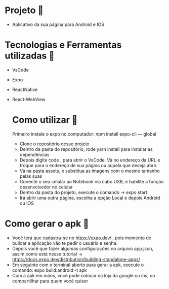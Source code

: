 # Projeto :rocket:
- Aplicativo da sua página para Android e IOS

# Tecnologias e Ferramentas utilizadas :robot:
- VsCode
- Expo
- ReactNative
- React-WebView
  
  # Como utilizar :runner:
  Primeiro instale o expo no computador: npm install expo-cli — global

  - Clone o repositório desse projeto
  - Dentro da pasta do repositório, rode yarn install para instalar as dependências
  - Depois digite code . para abrir o VsCode. Vá no endereço da URL e troque para o endereço de sua página ou aquela que deseja abrir.
  - Vá na pasta assets, e substitua as imagens com o mesmo tamanho pelas suas
  - Conecte o seu celular ao Notebook via cabo USB, e habilite a função desenvolvedor no celular
  - Dentro da pasta do projeto, execute o comando -> expo start
  - Irá abrir uma outra página, escolha a opção Local e depois Android ou IOS

 # Como gerar o apk :runner:
 - Você terá que cadastra-se no https://expo.dev/ , pois momento de buildar a aplicação vão te pedir o usuário e senha.
 - Depois você que fazer algumas configurações no arquivo app.json, assim como está nesse tutorial -> https://docs.expo.dev/distribution/building-standalone-apps/
 - Em seguinte com o terminal aberto para gerar a apk, execute o comando: expo build:android -t apk 
 - Com a apk em mãos, você pode colocar na loja da google ou ios, ou compartilhar para quem você quiser
